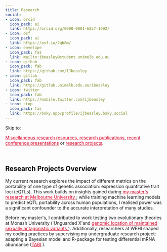 ```yaml
---
title: Research 
social:
- icon: orcid
  icon_pack: ai
  link: https://orcid.org/0000-0001-6857-1692/
- icon: osf
  icon_pack: ai
  link: https://osf.io/7qb8m/
- icon: envelope
  icon_pack: fas
  link: mailto:ibeasley@student.unimelb.edu.au
- icon: github
  icon_pack: fab
  link: https://github.com/IJbeasley
- icon: gitlab
  icon_pack: fab
  link: https://gitlab.unimelb.edu.au/ibeasley
- icon: twitter
  icon_pack: fab
  link: https://mobile.twitter.com/ijbeasley
- icon: stop
  icon_pack: fas
  link: https://bsky.app/profile/ijbeasley.bsky.social
---
```


Skip to: 

<a href="#resources" style="color:#D90429"> Miscellaneous research resources,  </a>
<a href="#publications" style="color:#D90429"> research publications</a>, <a href="/research/#talks" style="color:#D90429">recent conference presentations</a> or <a href="#projects" style="color:#D90429">research projects</a>.

<br>

<h2 style = "color:black" > Research Projects Overview </h2>

My current research explores the impact of different metrics on the portability of one type of genetic association: expression quantitative trait loci (eQTLs). This work builds on insights gained during <a href="/project/pop_spec_eqtl"  style="color:#D90429"> my master's research at Melbourne University </a>; while training machine learning models to predict eQTL portability across human populations, I realised power was a significant confounder to the accurate interpretation of many studies.

Before my master's, I contributed to work testing two evolutionary theories at Monash University ('Unguarded X'and <a href= "/project/monash-winter" style="color:#D90429"> genomic location of maintained sexually antagonistic variants </a>). Additionally, researchers at WEHI shaped my coding practices by supervising my undergraduate research project: adapting a Bayesian model and R-package for testing differential mRNA abundance (<a href="/project/TABI" style="color:#D90429">TABI</a>.).
